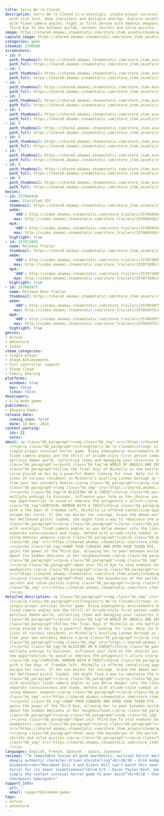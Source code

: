 ```yaml
---
title: Sorry We're Closed
description: Sorry We're Closed is a nostalgic, single-player survival horror game
  with rich lore, deep characters and multiple endings. Explore unsettling locations
  with fixed camera angles. Fight in first person with demonic weapons. Open your
  Third Eye to see between worlds, uncover secrets and solve puzzles.
image: https://shared.akamai.steamstatic.com/store_item_assets/steam/apps/1796580/header.jpg?t=1732828902
capsule_image: https://shared.akamai.steamstatic.com/store_item_assets/steam/apps/1796580/capsule_231x87.jpg?t=1732828902
categories: game
steamid: 1796580
screenshots:
- id: 0
  path_thumbnail: https://shared.akamai.steamstatic.com/store_item_assets/steam/apps/1796580/ss_046a43c4d686ed9a7405e8c32d9030bc5c427423.600x338.jpg?t=1732828902
  path_full: https://shared.akamai.steamstatic.com/store_item_assets/steam/apps/1796580/ss_046a43c4d686ed9a7405e8c32d9030bc5c427423.1920x1080.jpg?t=1732828902
- id: 1
  path_thumbnail: https://shared.akamai.steamstatic.com/store_item_assets/steam/apps/1796580/ss_44e1a413a0455638acfa1e7c15564d550243c662.600x338.jpg?t=1732828902
  path_full: https://shared.akamai.steamstatic.com/store_item_assets/steam/apps/1796580/ss_44e1a413a0455638acfa1e7c15564d550243c662.1920x1080.jpg?t=1732828902
- id: 2
  path_thumbnail: https://shared.akamai.steamstatic.com/store_item_assets/steam/apps/1796580/ss_205a1482cfe81add95e03358068c6b14ea32f689.600x338.jpg?t=1732828902
  path_full: https://shared.akamai.steamstatic.com/store_item_assets/steam/apps/1796580/ss_205a1482cfe81add95e03358068c6b14ea32f689.1920x1080.jpg?t=1732828902
- id: 3
  path_thumbnail: https://shared.akamai.steamstatic.com/store_item_assets/steam/apps/1796580/ss_2ec72d398f2d6a48eb75cdf18f54260b39d60b9c.600x338.jpg?t=1732828902
  path_full: https://shared.akamai.steamstatic.com/store_item_assets/steam/apps/1796580/ss_2ec72d398f2d6a48eb75cdf18f54260b39d60b9c.1920x1080.jpg?t=1732828902
- id: 4
  path_thumbnail: https://shared.akamai.steamstatic.com/store_item_assets/steam/apps/1796580/ss_51baefc9613aaa46ea274db0b34fdeba86f2295b.600x338.jpg?t=1732828902
  path_full: https://shared.akamai.steamstatic.com/store_item_assets/steam/apps/1796580/ss_51baefc9613aaa46ea274db0b34fdeba86f2295b.1920x1080.jpg?t=1732828902
- id: 5
  path_thumbnail: https://shared.akamai.steamstatic.com/store_item_assets/steam/apps/1796580/ss_1fcf82f67d54c6d294c23d1bbf7b8b09241642bb.600x338.jpg?t=1732828902
  path_full: https://shared.akamai.steamstatic.com/store_item_assets/steam/apps/1796580/ss_1fcf82f67d54c6d294c23d1bbf7b8b09241642bb.1920x1080.jpg?t=1732828902
- id: 6
  path_thumbnail: https://shared.akamai.steamstatic.com/store_item_assets/steam/apps/1796580/ss_ee25388a6223b7529547f31342f56139f9c6be4e.600x338.jpg?t=1732828902
  path_full: https://shared.akamai.steamstatic.com/store_item_assets/steam/apps/1796580/ss_ee25388a6223b7529547f31342f56139f9c6be4e.1920x1080.jpg?t=1732828902
- id: 7
  path_thumbnail: https://shared.akamai.steamstatic.com/store_item_assets/steam/apps/1796580/ss_6570d492bef419104adaf1c35de62437e82f50ce.600x338.jpg?t=1732828902
  path_full: https://shared.akamai.steamstatic.com/store_item_assets/steam/apps/1796580/ss_6570d492bef419104adaf1c35de62437e82f50ce.1920x1080.jpg?t=1732828902
- id: 8
  path_thumbnail: https://shared.akamai.steamstatic.com/store_item_assets/steam/apps/1796580/ss_f09b7daa509bf8dc45e16ae8d75053fe1d2a909d.600x338.jpg?t=1732828902
  path_full: https://shared.akamai.steamstatic.com/store_item_assets/steam/apps/1796580/ss_f09b7daa509bf8dc45e16ae8d75053fe1d2a909d.1920x1080.jpg?t=1732828902
- id: 9
  path_thumbnail: https://shared.akamai.steamstatic.com/store_item_assets/steam/apps/1796580/ss_080fe2bfe941d396a6fc1344670897af0dbf9322.600x338.jpg?t=1732828902
  path_full: https://shared.akamai.steamstatic.com/store_item_assets/steam/apps/1796580/ss_080fe2bfe941d396a6fc1344670897af0dbf9322.1920x1080.jpg?t=1732828902
movies:
- id: 257068420
  name: Glorified GIF
  thumbnail: https://shared.akamai.steamstatic.com/store_item_assets/steam/apps/257068420/0ab077a33d519e297a3e7ebbab3ec25b4d4ed89f/movie_600x337.jpg?t=1729887400
  webm:
    '480': http://video.akamai.steamstatic.com/store_trailers/257068420/movie480_vp9.webm?t=1729887400
    max: http://video.akamai.steamstatic.com/store_trailers/257068420/movie_max_vp9.webm?t=1729887400
  mp4:
    '480': http://video.akamai.steamstatic.com/store_trailers/257068420/movie480.mp4?t=1729887400
    max: http://video.akamai.steamstatic.com/store_trailers/257068420/movie_max.mp4?t=1729887400
  highlight: true
- id: 257073895
  name: Release Trailer
  thumbnail: https://shared.akamai.steamstatic.com/store_item_assets/steam/apps/257073895/821037c83ef40790f1bc965d30b746ecf52676d0/movie_600x337.jpg?t=1731606976
  webm:
    '480': http://video.akamai.steamstatic.com/store_trailers/257073895/movie480_vp9.webm?t=1731606976
    max: http://video.akamai.steamstatic.com/store_trailers/257073895/movie_max_vp9.webm?t=1731606976
  mp4:
    '480': http://video.akamai.steamstatic.com/store_trailers/257073895/movie480.mp4?t=1731606976
    max: http://video.akamai.steamstatic.com/store_trailers/257073895/movie_max.mp4?t=1731606976
  highlight: true
- id: 257065075
  name: Release Date Trailer
  thumbnail: https://shared.akamai.steamstatic.com/store_item_assets/steam/apps/257065075/15860acd144672c8f7c2355bea6045736e9b4362/movie_600x337.jpg?t=1731606981
  webm:
    '480': http://video.akamai.steamstatic.com/store_trailers/257065075/movie480_vp9.webm?t=1731606981
    max: http://video.akamai.steamstatic.com/store_trailers/257065075/movie_max_vp9.webm?t=1731606981
  mp4:
    '480': http://video.akamai.steamstatic.com/store_trailers/257065075/movie480.mp4?t=1731606981
    max: http://video.akamai.steamstatic.com/store_trailers/257065075/movie_max.mp4?t=1731606981
  highlight: true
genres:
- Action
- Adventure
- Indie
steam_categories:
- Single-player
- Steam Achievements
- Full controller support
- Steam Cloud
- Family Sharing
platforms:
  windows: true
  mac: false
  linux: false
developers:
- à la mode games
publishers:
- Akupara Games
release_date:
  coming_soon: false
  date: 14 Nov, 2024
content_warning:
  ids: []
  notes:
about: <p class="bb_paragraph"><img class="bb_img" src="https://shared.akamai.steamstatic.com/store_item_assets/steam/apps/1796580/extras/swc_-_banner.png?t=1732828902"
  /></p><p class="bb_paragraph"><strong>Sorry We're Closed</strong> is a nostalgic,
  single-player survival horror game. Enjoy atmospheric environments driven by classic
  fixed camera angles and the thrill of arcade-style first person combat. Enter the
  perilous demon world, collecting items and managing your resources to stay alive.</p><p
  class="bb_paragraph"></p><h2 class="bb_tag">A WORLD OF ANGELS AND DEMONS</h2><p
  class="bb_paragraph">Follow the final days of Michelle as she battles to break the
  curse placed on her by a powerful demon looking for love. Help (or hinder!) the
  lives of curious residents in Michelle’s bustling London borough as you pursue freedom
  from your own untimely demise.</p><p class="bb_paragraph"></p><p class="bb_paragraph"></p><p
  class="bb_paragraph"><img class="bb_img" src="https://shared.akamai.steamstatic.com/store_item_assets/steam/apps/1796580/extras/swc_-_character.gif?t=1732828902"
  /></p><h2 class="bb_tag">A BLESSING OR A CURSE?</h2><p class="bb_paragraph">With
  multiple endings to discover, influence your fate as the choices you make will open
  new opportunities to avoid or embrace the antagonist’s allure.</p><p class="bb_paragraph"></p><h2
  class="bb_tag">SURVIVAL HORROR WITH A TWIST</h2><p class="bb_paragraph">Taunted
  with a few days of freedom left, Michelle is offered tantalising opportunities to
  escape her curse. If she can muster her courage, brave the demon world, and keep
  her Hellhound pistol loaded, she might find a way to rebalance the scales of destiny.</p><p
  class="bb_paragraph"></p><p class="bb_paragraph"></p><p class="bb_paragraph">Explore
  with nostalgic fixed camera angles as you delve deeper into the liminal cracks that
  separate consciousness and sleep. Defend with arcade-style combat in first person
  using demonic weapons.</p><p class="bb_paragraph"></p><p class="bb_paragraph"><img
  class="bb_img" src="https://shared.akamai.steamstatic.com/store_item_assets/steam/apps/1796580/extras/swc_-_combat.gif?t=1732828902"
  /></p><h2 class="bb_tag">SNAP YOUR FINGERS AND OPEN YOUR THIRD EYE...</h2><p class="bb_paragraph">Michelle
  gains the power of the Third Eye, allowing her to peer between worlds and learn
  about the hidden denizens in her neighbourhood.</p><p class="bb_paragraph"></p><p
  class="bb_paragraph"></p><p class="bb_paragraph"><img class="bb_img" src="https://shared.akamai.steamstatic.com/store_item_assets/steam/apps/1796580/extras/swc_-_worlds.gif?t=1732828902"
  /></p><p class="bb_paragraph">Open your Third Eye to stun enemies and reveal their
  weakpoints.</p><p class="bb_paragraph"></p><p class="bb_paragraph"><img class="bb_img"
  src="https://shared.akamai.steamstatic.com/store_item_assets/steam/apps/1796580/extras/swc_-_weakpoints.gif?t=1732828902"
  /></p><p class="bb_paragraph">Peel away the boundaries of the worlds to uncover
  secrets and solve puzzles.</p><p class="bb_paragraph"></p><p class="bb_paragraph"><img
  class="bb_img" src="https://shared.akamai.steamstatic.com/store_item_assets/steam/apps/1796580/extras/swc_-_vision.gif?t=1732828902"
  /></p>
detailed_description: <p class="bb_paragraph"><img class="bb_img" src="https://shared.akamai.steamstatic.com/store_item_assets/steam/apps/1796580/extras/swc_-_banner.png?t=1732828902"
  /></p><p class="bb_paragraph"><strong>Sorry We're Closed</strong> is a nostalgic,
  single-player survival horror game. Enjoy atmospheric environments driven by classic
  fixed camera angles and the thrill of arcade-style first person combat. Enter the
  perilous demon world, collecting items and managing your resources to stay alive.</p><p
  class="bb_paragraph"></p><h2 class="bb_tag">A WORLD OF ANGELS AND DEMONS</h2><p
  class="bb_paragraph">Follow the final days of Michelle as she battles to break the
  curse placed on her by a powerful demon looking for love. Help (or hinder!) the
  lives of curious residents in Michelle’s bustling London borough as you pursue freedom
  from your own untimely demise.</p><p class="bb_paragraph"></p><p class="bb_paragraph"></p><p
  class="bb_paragraph"><img class="bb_img" src="https://shared.akamai.steamstatic.com/store_item_assets/steam/apps/1796580/extras/swc_-_character.gif?t=1732828902"
  /></p><h2 class="bb_tag">A BLESSING OR A CURSE?</h2><p class="bb_paragraph">With
  multiple endings to discover, influence your fate as the choices you make will open
  new opportunities to avoid or embrace the antagonist’s allure.</p><p class="bb_paragraph"></p><h2
  class="bb_tag">SURVIVAL HORROR WITH A TWIST</h2><p class="bb_paragraph">Taunted
  with a few days of freedom left, Michelle is offered tantalising opportunities to
  escape her curse. If she can muster her courage, brave the demon world, and keep
  her Hellhound pistol loaded, she might find a way to rebalance the scales of destiny.</p><p
  class="bb_paragraph"></p><p class="bb_paragraph"></p><p class="bb_paragraph">Explore
  with nostalgic fixed camera angles as you delve deeper into the liminal cracks that
  separate consciousness and sleep. Defend with arcade-style combat in first person
  using demonic weapons.</p><p class="bb_paragraph"></p><p class="bb_paragraph"><img
  class="bb_img" src="https://shared.akamai.steamstatic.com/store_item_assets/steam/apps/1796580/extras/swc_-_combat.gif?t=1732828902"
  /></p><h2 class="bb_tag">SNAP YOUR FINGERS AND OPEN YOUR THIRD EYE...</h2><p class="bb_paragraph">Michelle
  gains the power of the Third Eye, allowing her to peer between worlds and learn
  about the hidden denizens in her neighbourhood.</p><p class="bb_paragraph"></p><p
  class="bb_paragraph"></p><p class="bb_paragraph"><img class="bb_img" src="https://shared.akamai.steamstatic.com/store_item_assets/steam/apps/1796580/extras/swc_-_worlds.gif?t=1732828902"
  /></p><p class="bb_paragraph">Open your Third Eye to stun enemies and reveal their
  weakpoints.</p><p class="bb_paragraph"></p><p class="bb_paragraph"><img class="bb_img"
  src="https://shared.akamai.steamstatic.com/store_item_assets/steam/apps/1796580/extras/swc_-_weakpoints.gif?t=1732828902"
  /></p><p class="bb_paragraph">Peel away the boundaries of the worlds to uncover
  secrets and solve puzzles.</p><p class="bb_paragraph"></p><p class="bb_paragraph"><img
  class="bb_img" src="https://shared.akamai.steamstatic.com/store_item_assets/steam/apps/1796580/extras/swc_-_vision.gif?t=1732828902"
  /></p>
languages: English, French, Spanish - Spain, Japanese
reviews: "“A remarkable fusion of punk aesthetics, survival horror mechanics, and
  deeply authentic character-driven storytelling”<br>10/10 – Erik Hodges, Try Hard
  Guides<br><br>“Resident Evil 4 and Silent Hill can't match this neon-soaked survival
  horror for its sheer inventiveness”<br>4.5/5 – Oscar Taylor-Kent, GamesRadar+<br><br>“Quite
  simply the coolest survival horror game to ever exist”<br>9/10 – Charlie Kelly,
  Checkpoint Gaming<br>"
support_info:
  url: ''
  email: support@alamode.games
tags:
- action
- adventure
---
```


